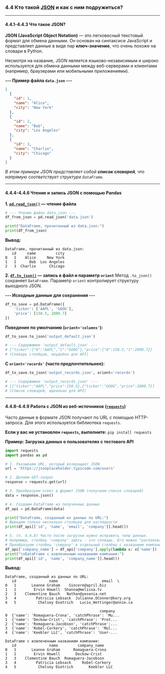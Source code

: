 ### 4.4 Кто такой [JSON](https://developer.mozilla.org/ru/docs/Glossary/JSON) и как с ним подружиться?

---
#### 4.4.1-4.4.3 Что такое JSON?

**JSON (JavaScript Object Notation)** — это легковесный текстовый формат для обмена данными. Он основан на синтаксисе JavaScript и представляет данные в виде пар **ключ-значение**, что очень похоже на словари в Python.

Несмотря на название, JSON является языково-независимым и широко используется для обмена данными между веб-серверами и клиентами (например, браузерами или мобильными приложениями).

**--- Пример файла `data.json` ---**
```json
[
  {
    "id": 1,
    "name": "Alice",
    "city": "New York"
  },
  {
    "id": 2,
    "name": "Bob",
    "city": "Los Angeles"
  },
  {
    "id": 3,
    "name": "Charlie",
    "city": "Chicago"
  }
]
```
*В этом примере JSON представляет собой **список словарей**, что напрямую соответствует структуре `DataFrame`.*

---
#### 4.4.4-4.4.6 Чтение и запись JSON с помощью Pandas

**1. [`pd.read_json()`](https://pandas.pydata.org/pandas-docs/stable/reference/api/pandas.read_json.html) — чтение файла**
```python
# --- Чтение файла data.json ---
df_from_json = pd.read_json('data.json')

print("DataFrame, прочитанный из data.json:")
print(df_from_json)
```
**Вывод:**
```
DataFrame, прочитанный из data.json:
   id     name         city
0   1    Alice     New York
1   2      Bob  Los Angeles
2   3  Charlie      Chicago
```

**2. [`df.to_json()`](https://pandas.pydata.org/pandas-docs/stable/reference/api/pandas.DataFrame.to_json.html) — запись в файл и параметр `orient`**
Метод `.to_json()` сохраняет `DataFrame`. Параметр `orient` контролирует структуру выходного JSON.

**--- Исходные данные для сохранения ---**
```python
df_to_save = pd.DataFrame({
    'ticker': ['AAPL', 'GOOG'],
    'price': [150.5, 2800.7]
})
```

**Поведение по умолчанию (`orient='columns'`):**
```python
df_to_save.to_json('output_default.json')

# --- Содержимое 'output_default.json' ---
# {"ticker":{"0":"AAPL","1":"GOOG"},"price":{"0":150.5,"1":2800.7}}
# (Словарь столбцов, неудобно для API)
```

**С `orient='records'` (часто предпочтительнее):**
```python
df_to_save.to_json('output_records.json', orient='records')

# --- Содержимое 'output_records.json' ---
# [{"ticker":"AAPL","price":150.5},{"ticker":"GOOG","price":2800.7}]
# (Список словарей, идеально для API)
```
---
#### 4.4.8-4.4.9 Работа с JSON из веб-источников ([`requests`](https://requests.readthedocs.io/en/latest/))

Часто данные в формате JSON получают по URL с помощью HTTP-запроса. Для этого используется библиотека `requests`.

**Если у вас не установлен `requests`, выполните:** `pip install requests`

**Пример: Загрузка данных о пользователях с тестового API**
```python
import requests
import pandas as pd

# 1. Указываем URL, который возвращает JSON
url = 'https://jsonplaceholder.typicode.com/users'

# 2. Делаем GET-запрос
response = requests.get(url)

# 3. Преобразуем ответ в формат JSON (получаем список словарей)
data = response.json()

# 4. Создаем DataFrame из полученных данных
df_api = pd.DataFrame(data)

print("DataFrame, созданный из данных по URL:")
# Выведем только несколько столбцов для наглядности
print(df_api[['id', 'name', 'email', 'company']].head())

# 5. (п. 4.4.8) Часто после загрузки нужно исправить типы данных.
# Например, столбец 'company' здесь - это словарь. Его можно "распаковать".
# Преобразуем столбец 'company' в отдельный столбец с названием компании
df_api['company_name'] = df_api['company'].apply(lambda x: x['name'])
print("\nDataFrame с извлеченным названием компании:")
print(df_api[['id', 'name', 'company_name']].head())
```
**Вывод:**
```
DataFrame, созданный из данных по URL:
   id               name                    email  \
0   1       Leanne Graham    Sincere@april.biz   
1   2        Ervin Howell  Shanna@melissa.tv   
2   3    Clementine Bauch   Nathan@yesenia.net   
3   4         Patricia Lebsack  Julianne.OConner@kory.org   
4   5          Chelsey Dietrich   Lucio_Hettinger@annie.ca   

                                           company  
0  {'name': 'Romaguera-Crona', 'catchPhrase': 'Mu...  
1  {'name': 'Deckow-Crist', 'catchPhrase': 'Prot...  
2  {'name': 'Romaguera-Jacobson', 'catchPhrase':...  
3  {'name': 'Robel-Corkery', 'catchPhrase': 'Mul...  
4  {'name': 'Keebler LLC', 'catchPhrase': 'User-...  

DataFrame с извлеченным названием компании:
   id               name         company_name
0   1       Leanne Graham      Romaguera-Crona
1   2        Ervin Howell       Deckow-Crist
2   3    Clementine Bauch  Romaguera-Jacobson
3   4         Patricia Lebsack     Robel-Corkery
4   5          Chelsey Dietrich       Keebler LLC
```
